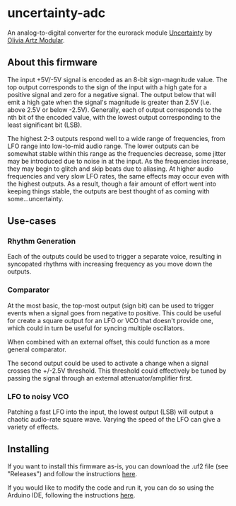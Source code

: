 # uncertainty-adc

An analog-to-digital converter for the eurorack module
[Uncertainty](https://oamodular.org/products/uncertainty)
by [Olivia Artz Modular](https://github.com/oamodular).

## About this firmware

The input +5V/-5V signal is encoded as an 8-bit sign-magnitude value.
The top output corresponds to the sign of the input with a high gate for a
positive signal and zero for a negative signal. The output below that will
emit a high gate when the signal's magnitude is greater than 2.5V (i.e. above
2.5V or below -2.5V). Generally, each of output corresponds to the nth bit of
the encoded value, with the lowest output corresponding to the least significant
bit (LSB).

The highest 2-3 outputs respond well to a wide range of frequencies, from LFO range
into low-to-mid audio range. The lower outputs can be somewhat stable within this
range as the frequencies decrease, some jitter may be introduced due to noise in
at the input. As the frequencies increase, they may begin to glitch and skip
beats due to aliasing. At higher audio frequencies and very slow LFO rates,
the same effects may occur even with the highest outputs. As a result, though
a fair amount of effort went into keeping things stable, the outputs are best
thought of as coming with some...uncertainty.

## Use-cases

### Rhythm Generation

Each of the outputs could be used to trigger a separate voice, resulting in
syncopated rhythms with increasing frequency as you move down the outputs.

### Comparator

At the most basic, the top-most output (sign bit) can be used to trigger events
when a signal goes from negative to positive.  This could be useful for create a
square output for an LFO or VCO that doesn't provide one, which could in turn be
useful for syncing multiple oscillators.

When combined with an external offset, this could function as a more general comparator.

The second output could be used to activate a change when a signal crosses the +/-2.5V
threshold.  This threshold could effectively be tuned by passing the signal
through an external attenuator/amplifier first.

### LFO to noisy VCO

Patching a fast LFO into the input, the lowest output (LSB) will output a chaotic
audio-rate square wave.  Varying the speed of the LFO can give a variety of
effects.

## Installing

If you want to install this firmware as-is, you can download the .uf2 file (see
"Releases") and follow the instructions
[here](https://github.com/oamodular/uncertainty?tab=readme-ov-file#how-to-reinstall-the-default-firmware).

If you would like to modify the code and run it, you can do so using the Arduino
IDE, following the instructions
[here](https://wiki.seeedstudio.com/XIAO-RP2040-with-Arduino/).

